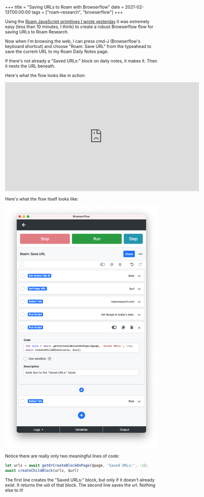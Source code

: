 +++
title = "Saving URLs to Roam with Browserflow"
date = 2021-02-13T00:00:00
tags = ["roam-research", "browserflow"]
+++

Using the [Roam JavaScript primitives I wrote yesterday](/snippets/2021-02-12-javascript-functions-for-inserting-blocks-in-roam/) it was extremely easy (less than 10 minutes, I think) to create a robust Browserflow flow for saving URLs to Roam Research.

Now when I'm browsing the web, I can press cmd-J (Browserflow's keyboard shortcut) and choose "Roam: Save URL" from the typeahead to save the current URL to my Roam Daily Notes page.

If there's not already a "Saved URLs:" block on daily notes, it makes it. Then it nests the URL beneath.

Here's what the flow looks like in action:

<iframe width="640" height="360" src="https://www.youtube.com/embed/ORpBuE4UYSA" frameborder="0" allow="accelerometer; autoplay; clipboard-write; encrypted-media; gyroscope; picture-in-picture" allowfullscreen></iframe>

Here's what the flow itself looks like:

<img src="save-urls-flow.png"/>

Notice there are really only two meaningful lines of code:
```javascript
let urls = await getOrCreateBlockOnPage($page, 'Saved URLs:', -1);
await createChildBlock(urls, $url)
```

The first line creates the "Saved URLs:" block, but only if it doesn't already exist. It returns the uid of that block. The second line saves the url. Nothing else to it!
